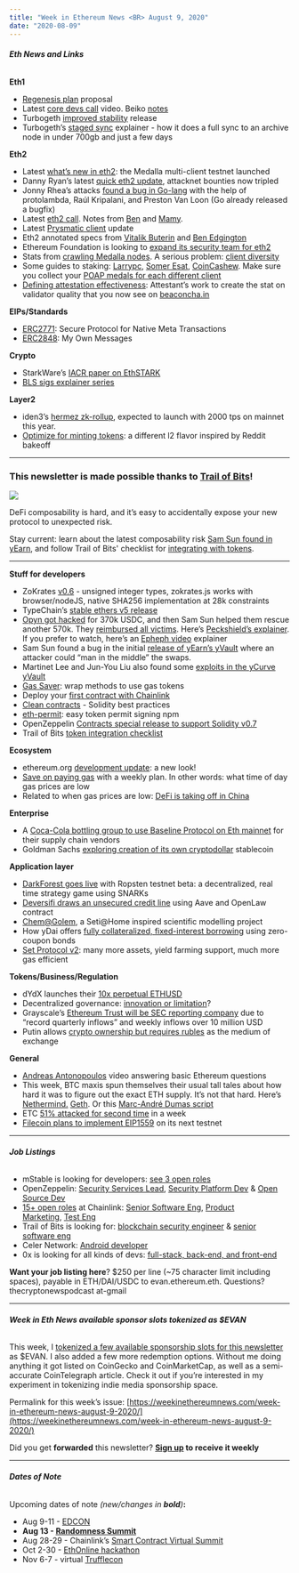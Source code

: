 ```yaml
---
title: "Week in Ethereum News <BR> August 9, 2020"
date: "2020-08-09"
---
```


###### **Eth News and Links**

**Eth1**

- [Regenesis plan](https://ledgerwatch.github.io/regenesis_plan.html) proposal
- Latest [core devs call](https://youtu.be/Riu-PqrJVH4?t=174) video. Beiko [notes](https://twitter.com/TimBeiko/status/1291725797506482177)
- Turbogeth [improved stability](https://github.com/ledgerwatch/turbo-geth/releases/tag/2020.08.01-alpha) release
- Turbogeth’s [staged sync](https://github.com/ledgerwatch/turbo-geth/tree/master/eth/stagedsync) explainer - how it does a full sync to an archive node in under 700gb and just a few days

**Eth2**

- Latest [what’s new in eth2](https://hackmd.io/@benjaminion/eth2_news/https%3A%2F%2Fhackmd.io%2F%40benjaminion%2Fwnie2_200808): the Medalla multi-client testnet launched
- Danny Ryan’s latest [quick eth2 update](https://blog.ethereum.org/2020/08/03/eth2-quick-update-no-14/), attacknet bounties now tripled
- Jonny Rhea’s attacks [found a bug in Go-lang](https://github.com/ethereum/public-attacknets/issues/12) with the help of protolambda, Raúl Kripalani, and Preston Van Loon (Go already released a bugfix)
- Latest [eth2 call](https://youtu.be/DVePZUQOyFk?t=147). Notes from [Ben](https://hackmd.io/@benjaminion/B1PSWKFbv) and [Mamy](https://gist.github.com/mratsim/1985e83a37419fb6d33e2ba8a5fcf004).
- Latest [Prysmatic client](https://medium.com/prysmatic-labs/eth-2-0-dev-update-55-medalla-testnet-7d03d828aaa8) update
- Eth2 annotated specs from [Vitalik Buterin](https://github.com/ethereum/annotated-spec) and [Ben Edgington](https://benjaminion.xyz/eth2-annotated-spec/)
- Ethereum Foundation is looking to [expand its security team for eth2](https://twitter.com/drakefjustin/status/1289656431927611398)
- Stats from [crawling Medalla nodes](https://txrx-research.github.io/prkl/medalla-analysis.html). A serious problem: [client diversity](https://eth2.ethernodes.org/network/Medalla)
- Some guides to staking: [Larrypc](https://gist.github.com/Larrypcdotcom/fcd4e79c2cf02ce37ec6ed9797beca2c), [Somer Esat](https://medium.com/@SomerEsat), [CoinCashew](https://www.reddit.com/r/ethstaker/comments/i3ee37/ultimate_ubuntu_eth2_staking_guide_with_lodestar/). Make sure you collect your [POAP medals for each different client](https://beaconcha.in/poap)
- [Defining attestation effectiveness](https://www.attestant.io/posts/defining-attestation-effectiveness/): Attestant’s work to create the stat on validator quality that you now see on [beaconcha.in](https://beaconcha.in/)

**EIPs/Standards**

- [ERC2771](https://eips.ethereum.org/EIPS/eip-2771): Secure Protocol for Native Meta Transactions
- [ERC2848](https://github.com/InternetOfPeers/EIPs/blob/73fbef9a7bbe1ff95a222b9ef31d97fbbd1ddfcc/EIPS/eip-2848.md): My Own Messages

**Crypto**

- StarkWare’s [IACR paper on EthSTARK](https://eprint.iacr.org/2020/948.pdf)
- [BLS sigs explainer series](https://medium.com/@alonmuroch_65570/bls-signatures-part-2-key-concepts-of-pairings-27a8a9533d0c)

**Layer2**

- iden3’s [hermez zk-rollup](https://blog.hermez.io/welcome-to-the-light-hermez/), expected to launch with 2000 tps on mainnet this year.
- [Optimize for minting tokens](https://ethresear.ch/t/lazy-launch-deploy-early-with-scaleability-then-add-smart-contract-interoperability-later/7805): a different l2 flavor inspired by Reddit bakeoff

* * *

### **This newsletter is made possible thanks to [Trail of Bits](https://www.trailofbits.com/)!**

[![](https://cdn.substack.com/image/fetch/w_1456,c_limit,f_auto,q_auto:good,fl_progressive:steep/https%3A%2F%2Fbucketeer-e05bbc84-baa3-437e-9518-adb32be77984.s3.amazonaws.com%2Fpublic%2Fimages%2F4ad922bc-c1e9-41bb-a9bf-c4f4f2c09961_1876x1128.png)](https://cdn.substack.com/image/fetch/c_limit,f_auto,q_auto:good,fl_progressive:steep/https%3A%2F%2Fbucketeer-e05bbc84-baa3-437e-9518-adb32be77984.s3.amazonaws.com%2Fpublic%2Fimages%2F4ad922bc-c1e9-41bb-a9bf-c4f4f2c09961_1876x1128.png)

DeFi composability is hard, and it’s easy to accidentally expose your new protocol to unexpected risk.

Stay current: learn about the latest composability risk [Sam Sun found in yEarn](https://blog.trailofbits.com/2020/08/05/accidentally-stepping-on-a-defi-lego/), and follow Trail of Bits' checklist for [integrating with tokens](https://github.com/crytic/building-secure-contracts/blob/master/development-guidelines/token_integration.md).

* * *

**Stuff for developers**

- ZoKrates [v0.6](https://github.com/Zokrates/ZoKrates/releases/tag/0.6.0) - unsigned integer types, zokrates.js works with browser/nodeJS, native SHA256 implementation at 28k constraints
- TypeChain’s [stable ethers v5 release](https://github.com/ethereum-ts/TypeChain/releases/tag/ethers-v5)
- [Opyn got hacked](https://medium.com/opyn/opyn-eth-put-exploit-c5565c528ad2) for 370k USDC, and then Sam Sun helped them rescue another 570k. They [reimbursed all victims](https://twitter.com/opyn_/status/1292506131533672449). Here’s [Peckshield’s explainer](https://blog.peckshield.com/2020/08/05/opyn/). If you prefer to watch, here’s an [Epheph video](https://www.youtube.com/watch?v=sMANc7K4lHk&feature=share) explainer
- Sam Sun found a bug in the initial [release of yEarn’s yVault](https://blog.trailofbits.com/2020/08/05/accidentally-stepping-on-a-defi-lego/) where an attacker could “man in the middle” the swaps.
- Martinet Lee and Jun-You Liu also found some [exploits in the yCurve yVault](https://hackmd.io/@martinetlee/rkQImCQbP)
- [Gas Saver](https://github.com/emilianobonassi/gas-saver): wrap methods to use gas tokens
- Deploy your [first contract with Chainlink](https://docs.chain.link/docs/example-walkthrough)
- [Clean contracts](https://www.wslyvh.com/clean-contracts/) - Solidity best practices
- [eth-permit](https://www.npmjs.com/package/eth-permit): easy token permit signing npm
- OpenZeppelin [Contracts special release to support Solidity v0.7](https://forum.openzeppelin.com/t/openzeppelin-contracts-and-solidity-0-7/3476)
- Trail of Bits [token integration checklist](https://github.com/crytic/building-secure-contracts/blob/master/development-guidelines/token_integration.md)

**Ecosystem**

- ethereum.org [development update](https://blog.ethereum.org/2020/08/05/ethereum-dot-org-development-update-4/): a new look!
- [Save on paying gas](https://medium.com/dextf/ethereum-how-to-save-even-more-on-gas-price-with-a-weekly-plan-c6689ac09fe6) with a weekly plan. In other words: what time of day gas prices are low
- Related to when gas prices are low: [DeFi is taking off in China](https://medium.com/imtoken/defi-is-taking-off-in-china-9837d9756bd)

**Enterprise**

- A [Coca-Cola bottling group to use Baseline Protocol on Eth mainnet](https://provide.services/baselining-the-north-america-coca-cola-bottling-supply-chain/) for their supply chain vendors
- Goldman Sachs [exploring creation of its own cryptodollar](https://www.cnbc.com/2020/08/06/goldman-names-new-head-of-digital-assets-in-bet-that-blockchain-is-the-future-of-financial-markets.html) stablecoin

**Application layer**

- [DarkForest goes live](https://blog.zkga.me/announcing-darkforest) with Ropsten testnet beta: a decentralized, real time strategy game using SNARKs
- [Deversifi draws an unsecured credit line](https://medium.com/aave/first-credit-delegation-on-aave-protocol-to-deversifi-is-here-c6c0aedb70d4) using Aave and OpenLaw contract
- [Chem@Golem](https://blog.golemproject.net/announcing-chem-golem/), a Seti@Home inspired scientific modelling project
- How yDai offers [fully collateralized, fixed-interest borrowing](https://medium.com/yield-protocol/introducing-ydai-43a727b96fc7) using zero-coupon bonds
- [Set Protocol v2](https://medium.com/set-protocol/introducing-set-v2-afc577050bc0): many more assets, yield farming support, much more gas efficient

**Tokens/Business/Regulation**

- dYdX launches their [10x perpetual ETHUSD](https://twitter.com/dydxprotocol/status/1290696535634841600)
- Decentralized governance: [innovation or limitation](https://medium.com/dragonfly-research/decentralized-governance-innovation-or-imitation-ad872f37b1ea)?
- Grayscale’s [Ethereum Trust will be SEC reporting company](https://medium.com/grayscale-investments/a-milestone-for-ethe-8a92f899f343) due to “record quarterly inflows” and weekly inflows over 10 million USD
- Putin allows [crypto ownership but requires rubles](https://www.forbes.com/sites/kenrapoza/2020/08/06/putin-outlines-new-russian-crypto-rules-and-banks-prepare-for-new-exchanges/#5872007e66ed) as the medium of exchange

**General**

- [Andreas Antonopoulos](https://www.youtube.com/watch?v=MYOvvOyStvg&list=PLPQwGV1aLnTtLvDWXU80BJY-DTIJzcF1d&index=48&t=0s&utm_source=aantonop.io&utm_medium=urlshortener&utm_campaign&utm_term&utm_content) video answering basic Ethereum questions
- This week, BTC maxis spun themselves their usual tall tales about how hard it was to figure out the exact ETH supply. It’s not that hard. Here’s [Nethermind.](https://twitter.com/nethermindeth/status/1292075479835586560) [Geth](https://twitter.com/mhswende/status/1292368771802435584). Or this [Marc-André Dumas script](https://twitter.com/marcandu/status/1292099399980593154)
- ETC [51% attacked for second time](https://blog.bitquery.io/ethereum-classic-attack-8-august-catch-me-if-you-can) in a week
- [Filecoin plans to implement EIP1559](https://twitter.com/Whyrusleeping/status/1291916219470159872) on its next testnet

* * *

###### **Job Listings**

- mStable is looking for developers: [see 3 open roles](https://cryptocurrencyjobs.co/startups/mstable/)
- OpenZeppelin: [Security Services Lead](https://openzeppelin.com/jobs/security-services-lead/), [Security Platform Dev](https://openzeppelin.com/jobs/security-platform-developer/) & [Open Source Dev](https://openzeppelin.com/jobs/open-source-developer/)
- [15+ open roles](https://careers.smartcontract.com/) at Chainlink: [Senior Software Eng](https://careers.smartcontract.com/o/senior-software-engineer-chainlink), [Product Marketing](https://careers.smartcontract.com/o/head-of-product-marketing), [Test Eng](https://careers.smartcontract.com/o/senior-software-engineer-test-chainlink)
- Trail of Bits is looking for: [blockchain security engineer](https://jobs.lever.co/trailofbits/4f459855-3299-462f-9e73-299a840d5baf) & [senior software eng](https://jobs.lever.co/trailofbits/4fec3724-6ecb-4517-a092-5f9c12a60fc6)
- Celer Network: [Android developer](https://www.celer.network/career.html)
- 0x is looking for all kinds of devs: [full-stack, back-end, and front-end](https://0x.org/about/jobs)

**Want your job listing here**? $250 per line (~75 character limit including spaces), payable in ETH/DAI/USDC to evan.ethereum.eth. Questions? thecryptonewspodcast at-gmail

* * *

###### **Week in Eth News available sponsor slots tokenized as $EVAN**

This week, I [tokenized a few available sponsorship slots for this newsletter](https://www.evanvanness.com/post/625827671656595456/24-hours-of-evan-token) as $EVAN. I also added a few more redemption options. Without me doing anything it got listed on CoinGecko and CoinMarketCap, as well as a semi-accurate CoinTelegraph article. Check it out if you’re interested in my experiment in tokenizing indie media sponsorship space.

Permalink for this week’s issue: [https://weekinethereumnews.com/week-in-ethereum-news-august-9-2020/](https://weekinethereumnews.com/week-in-ethereum-news-august-9-2020/)

Did you get **forwarded** this newsletter? **[Sign up](https://weekinethereum.substack.com/subscribe#about) to receive it weekly**

* * *

###### **Dates of Note**

Upcoming dates of note _(_new/changes in **bold**_)_**:**

- Aug 9-11 - [EDCON](https://edcon.io/)
- **Aug 13 - [Randomness Summit](https://randomness2020.com/?ref=weekinethereumnews)**
- Aug 28-29 - Chainlink’s [Smart Contract Virtual Summit](https://www.smartcontractsummit.io/)
- Oct 2-30 - [EthOnline hackathon](https://www.ethonline.org/)
- Nov 6-7 - virtual [Trufflecon](https://www.trufflesuite.com/trufflecon2020)
